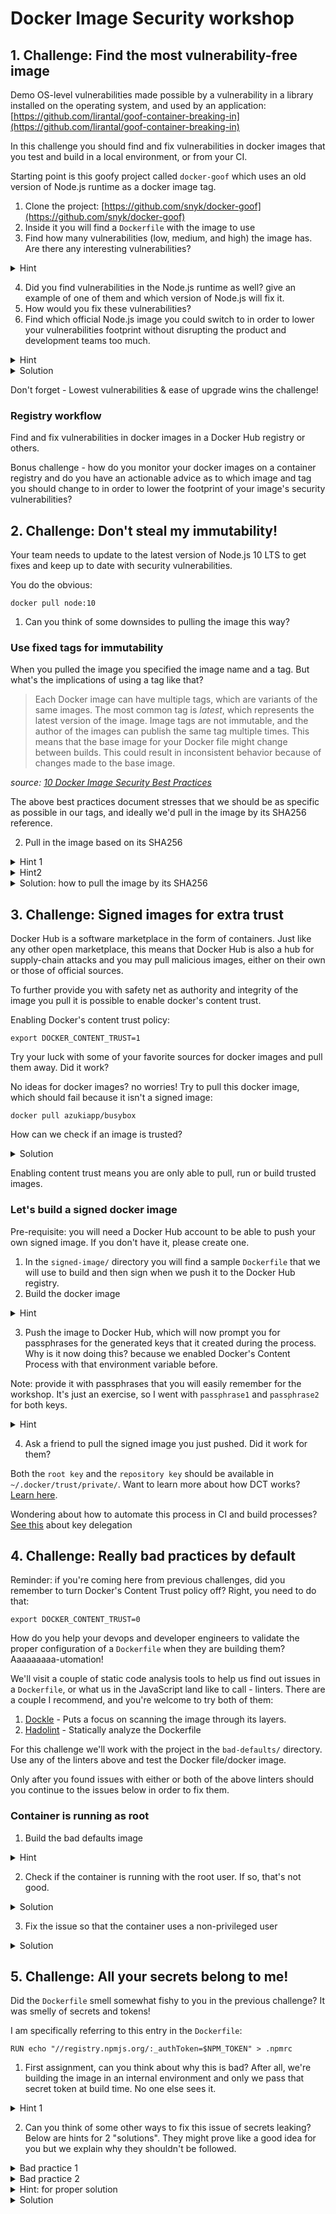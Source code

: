 # Docker Image Security workshop

## 1. Challenge: Find the most vulnerability-free image

Demo OS-level vulnerabilities made possible by a vulnerability in a library installed on the operating system, and used by an application: [https://github.com/lirantal/goof-container-breaking-in](https://github.com/lirantal/goof-container-breaking-in)

In this challenge you should find and fix vulnerabilities in docker images that you test and build in a local environment, or from your CI.

Starting point is this goofy project called `docker-goof` which uses an old version of Node.js runtime as a docker image tag.

1. Clone the project: [https://github.com/snyk/docker-goof](https://github.com/snyk/docker-goof)
2. Inside it you will find a `Dockerfile` with the image to use
3. Find how many vulnerabilities (low, medium, and high) the image has. Are there any interesting vulnerabilities?

<details><summary>Hint</summary>
<br/>

You can use the open source Snyk CLI to scan the image.
See [Snyk CLI install instructions](https://support.snyk.io/hc/en-us/articles/360003812458-Getting-started-with-the-CLI) to get started.

<br/>
</details>

4. Did you find vulnerabilities in the Node.js runtime as well? give an example of one of them and which version of Node.js will fix it.
5. How would you fix these vulnerabilities?
6. Find which official Node.js image you could switch to in order to lower your vulnerabilities footprint without disrupting the product and development teams too much.

<details><summary>Hint</summary>
<br/>

If the Snyk CLI is provided with a Dockerfile it will give you a remediation advice so you can make a conscious decision of which image you could move to in order to lower the security vulnerabilities foot-print.

See [Snyk CLI install instructions](https://support.snyk.io/hc/en-us/articles/360003812458-Getting-started-with-the-CLI) to get started.

<br/>
</details>

<details><summary>Solution</summary>
<br/>

```
snyk test --docker node:10.4.0 --file=Dockerfile
```

<br/>
</details>

Don't forget -
Lowest vulnerabilities & ease of upgrade wins the challenge!

### Registry workflow

Find and fix vulnerabilities in docker images in a Docker Hub registry or others.

Bonus challenge - how do you monitor your docker images on a container registry and do you have an actionable advice as to which image and tag you should change to in order to lower the footprint of your image's security vulnerabilities?

## 2. Challenge: Don't steal my immutability!

Your team needs to update to the latest version of Node.js 10 LTS to get fixes and keep up to date with security vulnerabilities.

You do the obvious:

```
docker pull node:10
```

1. Can you think of some downsides to pulling the image this way?

### Use fixed tags for immutability

When you pulled the image you specified the image name and a tag. But what's the implications of using a tag like that?

> Each Docker image can have multiple tags, which are variants of the same images. The most common tag is _latest_, which represents the latest version of the image. Image tags are not immutable, and the author of the images can publish the same tag multiple times.
> This means that the base image for your Docker file might change between builds. This could result in inconsistent behavior because of changes made to the base image.

_source: [10 Docker Image Security Best Practices](https://snyk.io/blog/10-docker-image-security-best-practices/)_

The above best practices document stresses that we should be as specific as possible in our tags, and ideally we'd pull in the image by its SHA256 reference.

2. Pull in the image based on its SHA256

<details><summary>Hint 1</summary>
<br/>

If you pulled the `node:10` image, take a look at the output

<br/>
</details>

<details><summary>Hint2</summary>
<br/>

You're looking for the `Digest` key in the output of `docker pull`

<br/>
</details>

<details><summary>Solution: how to pull the image by its SHA256</summary>
<br/>
```
docker pull node@sha256:bdc6d102e926b70690ce0cc0b077d450b1b231524a69b874912a9b337c719e6e
```
<br/>
</details>

## 3. Challenge: Signed images for extra trust

Docker Hub is a software marketplace in the form of containers. Just like any other open marketplace, this means that Docker Hub is also a hub for supply-chain attacks and you may pull malicious images, either on their own or those of official sources.

To further provide you with safety net as authority and integrity of the image you pull it is possible to enable docker's content trust.

Enabling Docker's content trust policy:

```
export DOCKER_CONTENT_TRUST=1
```

Try your luck with some of your favorite sources for docker images and pull them away. Did it work?

No ideas for docker images? no worries!
Try to pull this docker image, which should fail because it isn't a signed image:

```
docker pull azukiapp/busybox
```

How can we check if an image is trusted?

<details><summary>Solution</summary>
<br/>
```
docker trust inspect --pretty azukiapp/busybox
```

And then inspect the output for a trusted image:

```
docker trust inspect --pretty node:10
```

<br/>
</details>

Enabling content trust means you are only able to pull, run or build trusted images.

### Let's build a signed docker image

Pre-requisite: you will need a Docker Hub account to be able to push your own signed image. If you don't have it, please create one.

1. In the `signed-image/` directory you will find a sample `Dockerfile` that we will use to build and then sign when we push it to the Docker Hub registry.
2. Build the docker image

<details><summary>Hint</summary>
<br/>
```
docker build -t lirantal/docker-image-security-workshop:signed .
```

Note: you probably want to change the `lirantal` account to your own.
<br/>

</details>

3. Push the image to Docker Hub, which will now prompt you for passphrases for the generated keys that it created during the process. Why is it now doing this? because we enabled Docker's Content Process with that environment variable before.

Note: provide it with passphrases that you will easily remember for the workshop. It's just an exercise, so I went with `passphrase1` and `passphrase2` for both keys.

<details><summary>Hint</summary>
<br/>
```
docker push lirantal/docker-image-security-workshop:signed
```

Note: you probably want to change the `lirantal` account to your own.
<br/>

</details>

4. Ask a friend to pull the signed image you just pushed. Did it work for them?

Both the `root key` and the `repository key` should be available in `~/.docker/trust/private/`. Want to learn more about how DCT works? [Learn here](https://docs.docker.com/engine/security/trust/content_trust/).

Wondering about how to automate this process in CI and build processes? [See this](https://docs.docker.com/engine/security/trust/trust_automation/) about key delegation

## 4. Challenge: Really bad practices by default

Reminder: if you're coming here from previous challenges, did you remember to turn Docker's Content Trust policy off? Right, you need to do that:

```
export DOCKER_CONTENT_TRUST=0
```

How do you help your devops and developer engineers to validate the proper configuration of a `Dockerfile` when they are building them? Aaaaaaaaa-utomation!

We'll visit a couple of static code analysis tools to help us find out issues in a `Dockerfile`, or what us in the JavaScript land like to call - linters. There are a couple I recommend, and you're welcome to try both of them:

1. [Dockle](https://github.com/goodwithtech/dockle) - Puts a focus on scanning the image through its layers.
2. [Hadolint](https://github.com/hadolint/hadolint) - Statically analyze the Dockerfile

For this challenge we'll work with the project in the `bad-defaults/` directory.
Use any of the linters above and test the Docker file/docker image.

Only after you found issues with either or both of the above linters should you continue to the issues below in order to fix them.

### Container is running as root

1. Build the bad defaults image

<details><summary>Hint</summary>
<br/>
```
docker build -t best-practices .
```
<br/>
</details>

2. Check if the container is running with the root user. If so, that's not good.

<details><summary>Solution</summary>
<br/>
```
docker run -it --rm best-practices:latest sh
```

Inside the container run:

```
whoami
```

<br/>
</details>

3. Fix the issue so that the container uses a non-privileged user

<details><summary>Solution</summary>
<br/>
Update the Dockerfile to make use of the built-in `node` user:
```
...
USER node
CMD node index.js
```

Now build the container and run again to check which is user is being used.

<br/>
</details>

## 5. Challenge: All your secrets belong to me!

Did the `Dockerfile` smell somewhat fishy to you in the previous challenge?
It was smelly of secrets and tokens!

I am specifically referring to this entry in the `Dockerfile`:

```
RUN echo "//registry.npmjs.org/:_authToken=$NPM_TOKEN" > .npmrc
```

1. First assignment, can you think about why this is bad?
   After all, we're building the image in an internal environment and only we pass that secret token at build time. No one else sees it.

<details><summary>Hint 1</summary>
<br/>

The `.npmrc` file contains sensitive information, such as a token which is used for read/write for private packages on a registry. If the container is compromised, users will be able to access it.

Can you think of a simple vulnerability in an application that will allow a malicious attacker to easily get to the `.npmrc` file?

You can build it yourself and try:

```
export NPM_TOKEN=<npm token>
docker build -t best-practices --build-arg NPM_TOKEN=$NPM_TOKEN .
```

Now login to the container and validate the value of `.npmrc`:

```
docker run -it --rm best-practices sh
```

<br/>
</details>

2. Can you think of some other ways to fix this issue of secrets leaking? Below are hints for 2 "solutions". They might prove like a good idea for you but we explain why they shouldn't be followed.

<details><summary>Bad practice 1</summary>
<br/>

You remember to remove the token, such as:

```
RUN echo "//registry.npmjs.org/:_authToken=$NPM_TOKEN" > .npmrc
RUN npm install
RUN rm .npmrc
```

Nice, but not really good.
Every `RUN` creates another layer, all of which are later inspect-able and leave a trace. This means that if the image itself is ever leaked or made public then sensitive data exists inside it in the form of the `.npmrc` file.

<br/>
</details>

<details><summary>Bad practice 2</summary>
<br/>

You understand the concept of Docker layers so you put all of this into one command to make sure there's no trace, something like this:

```
RUN echo "//registry.npmjs.org/:_authToken=$NPM_TOKEN" > .npmrc && \
    npm install && \
    rm .npmrc
```

However, Docker has this thing called commits history which it uses to save metadata about the way the image was built and this is why you should never really use environment variables such as build arguments for sensitive storage such as passwords, API keys, tokens.

Read more about [Docker history here](https://docs.docker.com/engine/reference/commandline/history/).

<br/>
</details>

<details><summary>Hint: for proper solution</summary>
<br/>

What if you could create a Docker image without the `.npmrc` file in it?

<br/>
</details>

<details><summary>Solution</summary>
<br/>

Let's use multi-stage builds to fix it!

Update the `Dockerfile` so that the first image is used as a base to install all of our npm dependencies and build what is required. To do that, update the FROM instruction as follows:

```
FROM bitnami/node:latest AS build
```

As well as remove the `CMD` instruction which isn't needed.
Then have another section in the Dockerfile for the "production" image, which should use the app directory which is now ready for use from the previous build image.

Following is an example:

```
FROM bitnami/node:latest
RUN mkdir ~/project
COPY --from=build /app/~/project ~/project
WORKDIR ~/project
CMD node index.js
```

<br/>
</details>

